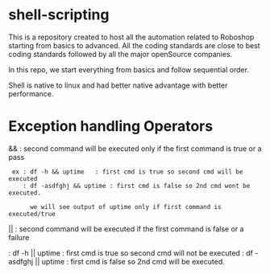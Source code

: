 # shell-scripting

This is a repository created to host all the automation related to Roboshop starting from basics to advanced.
All the coding standards are close to best coding standards followed by all the major openSource companies.

In this repo, we start everything from basics and follow sequential order.

Shell is native to linux and had better native advantage with better performance.

# Exception handling Operators

&& : second command will be executed only if the first command is true or a pass

     ex : df -h && uptime   : first cmd is true so second cmd will be executed
        : df -asdfghj && uptime : first cmd is false so 2nd cmd wont be executed.

          we will see output of uptime only if first command is executed/true

|| : second command will be executed if the first command is false or a failure

  :      df -h || uptime   : first cmd is true so second cmd will not be executed
  : df -asdfghj || uptime : first cmd is false so 2nd cmd will be executed.